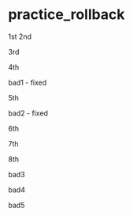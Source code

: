 # practice_rollback

1st
2nd

3rd

4th

bad1 - fixed

5th

bad2 - fixed

6th

7th

8th

bad3

bad4

bad5